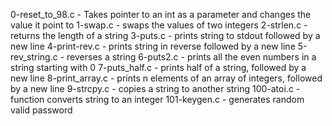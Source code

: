 0-reset_to_98.c - Takes pointer to an int as a parameter and changes the value it point to
1-swap.c - swaps the values of two integers
2-strlen.c - returns the length of a string
3-puts.c - prints string to stdout followed by a new line
4-print-rev.c - prints string in reverse followed by a new line
5-rev_string.c - reverses a string
6-puts2.c - prints all the even numbers in a string starting with 0
7-puts_half.c - prints half of a string, followed by a new line
8-print_array.c - prints n elements of an array of integers, followed by a new line
9-strcpy.c - copies a string to another string
100-atoi.c - function converts string to an integer
101-keygen.c - generates random valid password

